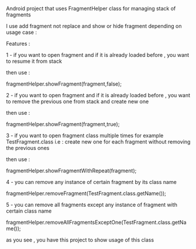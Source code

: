 Android project that uses FragmentHelper class for managing stack of fragments

I use add fragment not replace and show or hide fragment depending on usage case :

Features :

1 - if you want to open fragment and if it is already loaded before , you want to resume it from stack

then use :

 fragmentHelper.showFragment(fragment,false);

 2 -  if you want to open fragment and if it is already loaded before , you want to remove the previous one from stack and create new one

then use :

 fragmentHelper.showFragment(fragment,true);


3 -  if you want to open fragment class multiple times for example TestFragment.class i.e : create new one for each fragment without removing the previous ones

then use :

fragmentHelper.showFragmentWithRepeat(fragment);

 
4 - you can remove any instance of certain fragment by its class name

  fragmentHelper.removeFragment(TestFragment.class.getName());
 
5 - you can remove all fragments except any instance of fragment with certain class name

 fragmentHelper.removeAllFragmentsExceptOne(TestFragment.class.getName());


as you see , you have this project to show usage of this class